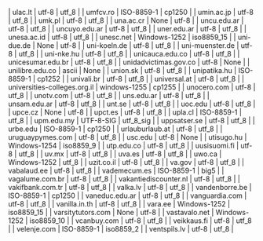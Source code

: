 | ulac.lt | utf-8 | utf_8 |
| umfcv.ro | ISO-8859-1 | cp1250 |
| umin.ac.jp | utf-8 | utf_8 |
| umk.pl | utf-8 | utf_8 |
| una.ac.cr | None | utf-8 |
| uncu.edu.ar | utf-8 | utf_8 |
| uncuyo.edu.ar | utf-8 | utf_8 |
| uner.edu.ar | utf-8 | utf_8 |
| unesa.ac.id | utf-8 | utf_8 |
| unesc.net | Windows-1252 | iso8859_15 |
| uni-due.de | None | utf-8 |
| uni-koeln.de | utf-8 | utf_8 |
| uni-muenster.de | utf-8 | utf_8 |
| uni-nke.hu | utf-8 | utf_8 |
| unicauca.edu.co | utf-8 | utf_8 |
| unicesumar.edu.br | utf-8 | utf_8 |
| unidadvictimas.gov.co | utf-8 | None |
| unilibre.edu.co | ascii | None |
| union.sk | utf-8 | utf_8 |
| unipatika.hu | ISO-8859-1 | cp1252 |
| univali.br | utf-8 | utf_8 |
| universal.at | utf-8 | utf_8 |
| universities-colleges.org.il | windows-1255 | cp1255 |
| unocero.com | utf-8 | utf_8 |
| unotv.com | utf-8 | utf_8 |
| uns.edu.ar | utf-8 | utf_8 |
| unsam.edu.ar | utf-8 | utf_8 |
| unt.se | utf-8 | utf_8 |
| uoc.edu | utf-8 | utf_8 |
| upce.cz | None | utf-8 |
| upct.es | utf-8 | utf_8 |
| upla.cl | ISO-8859-1 | utf_8 |
| upm.edu.my | UTF-8-SIG | utf_8_sig |
| uppsatser.se | utf-8 | utf_8 |
| urbe.edu | ISO-8859-1 | cp1250 |
| urlauburlaub.at | utf-8 | utf_8 |
| uruguaypymes.com | utf-8 | utf_8 |
| usc.edu | utf-8 | None |
| utisugo.hu | Windows-1254 | iso8859_9 |
| utp.edu.co | utf-8 | utf_8 |
| uusisuomi.fi | utf-8 | utf_8 |
| uv.mx | utf-8 | utf_8 |
| uva.es | utf-8 | utf_8 |
| uwo.ca | Windows-1252 | utf_8 |
| uzit.co.il | utf-8 | utf_8 |
| va.gov | utf-8 | utf_8 |
| vabalaud.ee | utf-8 | utf_8 |
| vademecum.es | ISO-8859-1 | big5 |
| vagalume.com.br | utf-8 | utf_8 |
| vakantiediscounter.nl | utf-8 | utf_8 |
| vakifbank.com.tr | utf-8 | utf_8 |
| valka.lv | utf-8 | utf_8 |
| vandenborre.be | ISO-8859-1 | cp1250 |
| vaneduc.edu.ar | utf-8 | utf_8 |
| vanguardia.com | utf-8 | utf_8 |
| vanilla.in.th | utf-8 | utf_8 |
| vara.ee | Windows-1252 | iso8859_15 |
| varsitytutors.com | None | utf-8 |
| vastavalo.net | Windows-1252 | iso8859_10 |
| vcanbuy.com | utf-8 | utf_8 |
| veikkaus.fi | utf-8 | utf_8 |
| velenje.com | ISO-8859-1 | iso8859_2 |
| ventspils.lv | utf-8 | utf_8 |
